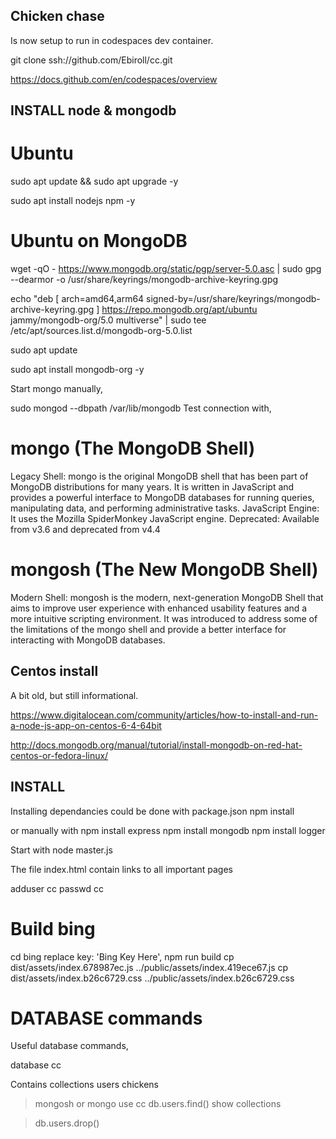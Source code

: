 ## Chicken chase

Is now setup to run in codespaces dev container.

   git clone ssh://github.com/Ebiroll/cc.git

https://docs.github.com/en/codespaces/overview




## INSTALL node & mongodb 

# Ubuntu

sudo apt update && sudo apt upgrade -y

sudo apt install nodejs npm -y

# Ubuntu on MongoDB

   wget -qO - https://www.mongodb.org/static/pgp/server-5.0.asc | sudo gpg --dearmor -o /usr/share/keyrings/mongodb-archive-keyring.gpg

   echo "deb [ arch=amd64,arm64 signed-by=/usr/share/keyrings/mongodb-archive-keyring.gpg ] https://repo.mongodb.org/apt/ubuntu jammy/mongodb-org/5.0 multiverse" | sudo tee /etc/apt/sources.list.d/mongodb-org-5.0.list

   sudo apt update

   sudo apt install mongodb-org -y

Start mongo manually,

   sudo mongod --dbpath /var/lib/mongodb
Test connection with,

# mongo (The MongoDB Shell)
Legacy Shell: mongo is the original MongoDB shell that has been part of MongoDB distributions for many years. It is written in JavaScript and provides a powerful interface to MongoDB databases for running queries, manipulating data, and performing administrative tasks.
JavaScript Engine: It uses the Mozilla SpiderMonkey JavaScript engine.
Deprecated: Available from v3.6 and deprecated from  v4.4

# mongosh (The New MongoDB Shell)
Modern Shell: mongosh is the modern, next-generation MongoDB Shell that aims to improve user experience with enhanced usability features and a more intuitive scripting environment. It was introduced to address some of the limitations of the mongo shell and provide a better interface for interacting with MongoDB databases.


## Centos install

A bit old, but still informational.

https://www.digitalocean.com/community/articles/how-to-install-and-run-a-node-js-app-on-centos-6-4-64bit

http://docs.mongodb.org/manual/tutorial/install-mongodb-on-red-hat-centos-or-fedora-linux/





## INSTALL
Installing dependancies could be done with package.json
npm install


or manually with
npm install express
npm install mongodb
npm install logger

Start with node master.js

The file index.html contain links to all important pages

adduser cc
passwd cc

# Build bing
   cd bing
   replace  key: 'Bing Key Here',
   npm run build
   cp dist/assets/index.678987ec.js ../public/assets/index.419ece67.js 
   cp dist/assets/index.b26c6729.css ../public/assets/index.b26c6729.css 

# DATABASE commands


Useful database commands,

   database cc

   Contains collections
   users
   chickens


   > mongosh or mongo
   > use cc
   > db.users.find()
   > show collections

   > db.users.drop()